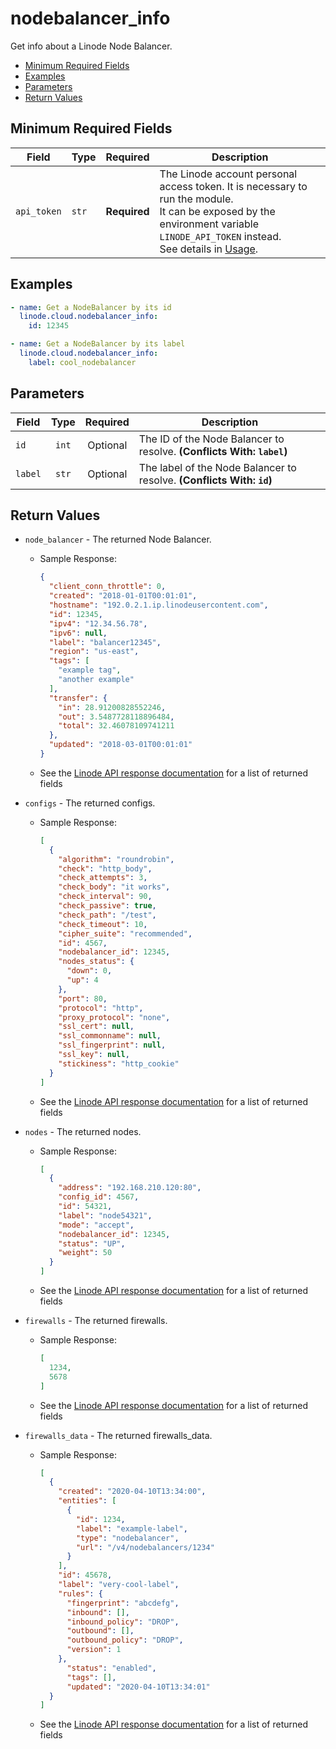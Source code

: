# nodebalancer_info

Get info about a Linode Node Balancer.

- [Minimum Required Fields](#minimum-required-fields)
- [Examples](#examples)
- [Parameters](#parameters)
- [Return Values](#return-values)

## Minimum Required Fields
| Field       | Type  | Required     | Description                                                                                                                                                                                                              |
|-------------|-------|--------------|--------------------------------------------------------------------------------------------------------------------------------------------------------------------------------------------------------------------------|
| `api_token` | `str` | **Required** | The Linode account personal access token. It is necessary to run the module. <br/>It can be exposed by the environment variable `LINODE_API_TOKEN` instead. <br/>See details in [Usage](https://github.com/linode/ansible_linode?tab=readme-ov-file#usage). |

## Examples

```yaml
- name: Get a NodeBalancer by its id
  linode.cloud.nodebalancer_info:
    id: 12345
```

```yaml
- name: Get a NodeBalancer by its label
  linode.cloud.nodebalancer_info:
    label: cool_nodebalancer
```


## Parameters

| Field     | Type | Required | Description                                                                  |
|-----------|------|----------|------------------------------------------------------------------------------|
| `id` | <center>`int`</center> | <center>Optional</center> | The ID of the Node Balancer to resolve.  **(Conflicts With: `label`)** |
| `label` | <center>`str`</center> | <center>Optional</center> | The label of the Node Balancer to resolve.  **(Conflicts With: `id`)** |

## Return Values

- `node_balancer` - The returned Node Balancer.

    - Sample Response:
        ```json
        {
          "client_conn_throttle": 0,
          "created": "2018-01-01T00:01:01",
          "hostname": "192.0.2.1.ip.linodeusercontent.com",
          "id": 12345,
          "ipv4": "12.34.56.78",
          "ipv6": null,
          "label": "balancer12345",
          "region": "us-east",
          "tags": [
            "example tag",
            "another example"
          ],
          "transfer": {
            "in": 28.91200828552246,
            "out": 3.5487728118896484,
            "total": 32.46078109741211
          },
          "updated": "2018-03-01T00:01:01"
        }
        ```
    - See the [Linode API response documentation](https://techdocs.akamai.com/linode-api/reference/get-node-balancer) for a list of returned fields


- `configs` - The returned configs.

    - Sample Response:
        ```json
        [
          {
            "algorithm": "roundrobin",
            "check": "http_body",
            "check_attempts": 3,
            "check_body": "it works",
            "check_interval": 90,
            "check_passive": true,
            "check_path": "/test",
            "check_timeout": 10,
            "cipher_suite": "recommended",
            "id": 4567,
            "nodebalancer_id": 12345,
            "nodes_status": {
              "down": 0,
              "up": 4
            },
            "port": 80,
            "protocol": "http",
            "proxy_protocol": "none",
            "ssl_cert": null,
            "ssl_commonname": null,
            "ssl_fingerprint": null,
            "ssl_key": null,
            "stickiness": "http_cookie"
          }
        ]
        ```
    - See the [Linode API response documentation](https://techdocs.akamai.com/linode-api/reference/get-node-balancer-configs) for a list of returned fields


- `nodes` - The returned nodes.

    - Sample Response:
        ```json
        [
          {
            "address": "192.168.210.120:80",
            "config_id": 4567,
            "id": 54321,
            "label": "node54321",
            "mode": "accept",
            "nodebalancer_id": 12345,
            "status": "UP",
            "weight": 50
          }
        ]
        ```
    - See the [Linode API response documentation](https://techdocs.akamai.com/linode-api/reference/get-node-balancer-config-nodes) for a list of returned fields


- `firewalls` - The returned firewalls.

    - Sample Response:
        ```json
        [
          1234,
          5678
        ]
        ```
    - See the [Linode API response documentation](https://techdocs.akamai.com/linode-api/reference/get-node-balancer-firewalls) for a list of returned fields


- `firewalls_data` - The returned firewalls_data.

    - Sample Response:
        ```json
        [
          {
            "created": "2020-04-10T13:34:00",
            "entities": [
              {
                "id": 1234,
                "label": "example-label",
                "type": "nodebalancer",
                "url": "/v4/nodebalancers/1234"
              }
            ],
            "id": 45678,
            "label": "very-cool-label",
            "rules": {
              "fingerprint": "abcdefg",
              "inbound": [],
              "inbound_policy": "DROP",
              "outbound": [],
              "outbound_policy": "DROP",
              "version": 1
            },
              "status": "enabled",
              "tags": [],
              "updated": "2020-04-10T13:34:01"
          }
        ]
        ```
    - See the [Linode API response documentation](https://techdocs.akamai.com/linode-api/reference/get-node-balancer-firewalls) for a list of returned fields


